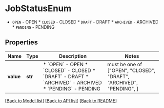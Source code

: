 # JobStatusEnum

* `OPEN` - OPEN * `CLOSED` - CLOSED * `DRAFT` - DRAFT * `ARCHIVED` - ARCHIVED * `PENDING` - PENDING

## Properties
Name | Type | Description | Notes
------------ | ------------- | ------------- | -------------
**value** | **str** | * &#x60;OPEN&#x60; - OPEN * &#x60;CLOSED&#x60; - CLOSED * &#x60;DRAFT&#x60; - DRAFT * &#x60;ARCHIVED&#x60; - ARCHIVED * &#x60;PENDING&#x60; - PENDING |  must be one of ["OPEN", "CLOSED", "DRAFT", "ARCHIVED", "PENDING", ]

[[Back to Model list]](../README.md#documentation-for-models) [[Back to API list]](../README.md#documentation-for-api-endpoints) [[Back to README]](../README.md)



